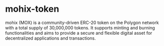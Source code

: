 # mohix-token
mohix (MOX) is a community-driven ERC-20 token on the Polygon network with a total supply of 30,000,000 tokens. It supports minting and burning functionalities and aims to provide a secure and flexible digital asset for decentralized applications and transactions.
